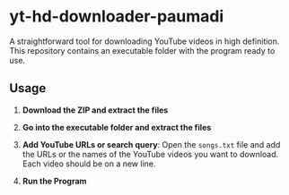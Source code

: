 # yt-hd-downloader-paumadi

A straightforward tool for downloading YouTube videos in high definition. This repository contains an executable folder with the program ready to use.

## Usage

1. **Download the ZIP and extract the files**

1. **Go into the executable folder and extract the files**

2. **Add YouTube URLs or search query**: Open the `songs.txt` file and add the URLs or the names of the YouTube videos you want to download. Each video should be on a new line.

3. **Run the Program**
